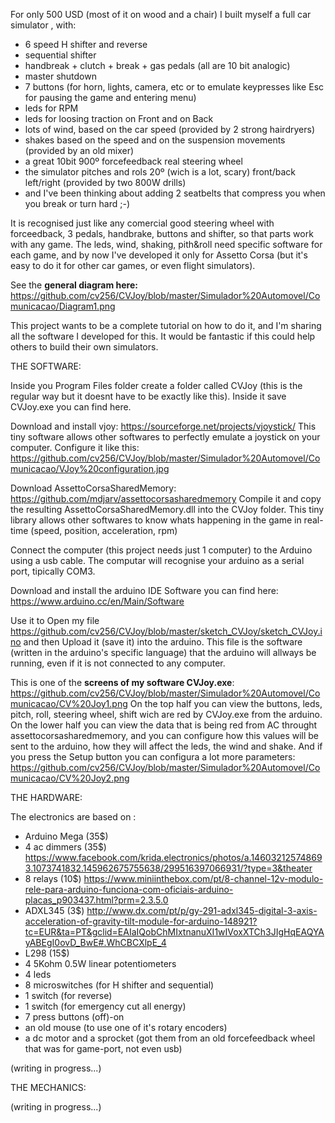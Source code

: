 For only 500 USD (most of it on wood and a chair) I built myself a full car simulator , with:
- 6 speed H shifter and reverse
- sequential shifter
- handbreak + clutch + break + gas pedals (all are 10 bit analogic)
- master shutdown
- 7 buttons (for horn, lights, camera, etc or to emulate keypresses like Esc for pausing the game and entering menu)
- leds for RPM
- leds for loosing traction on Front and on Back
- lots of wind, based on the car speed (provided by 2 strong hairdryers)
- shakes based on the speed and on the suspension movements (provided by an old mixer)
- a great 10bit 900º forcefeedback real steering wheel
- the simulator pitches and rols 20º (wich is a lot, scary) front/back left/right (provided by two 800W drills)
- and I've been thinking about adding 2 seatbelts that compress you when you break or turn hard ;-)

It is recognised just like any comercial good steering wheel with forceedback, 3 pedals, handbrake, buttons and shifter, so that parts work with any game.
The leds, wind, shaking, pith&roll need specific software for each game, and by now I've developed it only for Assetto Corsa (but it's easy to do it for other car games, or even flight simulators).

See the **general diagram here:** https://github.com/cv256/CVJoy/blob/master/Simulador%20Automovel/Comunicacao/Diagram1.png

This project wants to be a complete tutorial on how to do it, and I'm sharing all the software I developed for this. It would be fantastic if this could help others to build their own simulators.



THE SOFTWARE:

Inside you Program Files folder create a folder called CVJoy (this is the regular way but it doesnt have to be exactly like this).
Inside it save CVJoy.exe you can find here.

Download and install vjoy: https://sourceforge.net/projects/vjoystick/
This tiny software allows other softwares to perfectly emulate a joystick on your computer. Configure it like this:
https://github.com/cv256/CVJoy/blob/master/Simulador%20Automovel/Comunicacao/VJoy%20configuration.jpg

Download AssettoCorsaSharedMemory: https://github.com/mdjarv/assettocorsasharedmemory
Compile it and copy the resulting AssettoCorsaSharedMemory.dll into the CVJoy folder.
This tiny library allows other softwares to know whats happening in the game in real-time (speed, position, acceleration, rpm)

Connect the computer (this project needs just 1 computer) to the Arduino using a usb cable. The computar will recognise your arduino as a serial port, tipically COM3.

Download and install the arduino IDE Software you can find here: https://www.arduino.cc/en/Main/Software

Use it to Open my file https://github.com/cv256/CVJoy/blob/master/sketch_CVJoy/sketch_CVJoy.ino
and then Upload it (save it) into the arduino. This file is the software (written in the arduino's specific language) that the arduino will allways be running, even if it is not connected to any computer.

This is one of the **screens of my software CVJoy.exe**:
https://github.com/cv256/CVJoy/blob/master/Simulador%20Automovel/Comunicacao/CV%20Joy1.png
On the top half you can view the buttons, leds, pitch, roll, steering wheel, shift wich are red by CVJoy.exe from the arduino.
On the lower half you can view the data that is being red from AC throught assettocorsasharedmemory, and you can configure how this values will be sent to the arduino, how they will affect the leds, the wind and shake.
And if you press the Setup button you can configura a lot more parameters:
https://github.com/cv256/CVJoy/blob/master/Simulador%20Automovel/Comunicacao/CV%20Joy2.png



THE HARDWARE:

The electronics are based on :
- Arduino Mega (35$) 
- 4 ac dimmers (35$) https://www.facebook.com/krida.electronics/photos/a.146032125748693.1073741832.145962675755638/299516397066931/?type=3&theater
- 8 relays (10$) https://www.miniinthebox.com/pt/8-channel-12v-modulo-rele-para-arduino-funciona-com-oficiais-arduino-placas_p903437.html?prm=2.3.5.0
- ADXL345 (3$) http://www.dx.com/pt/p/gy-291-adxl345-digital-3-axis-acceleration-of-gravity-tilt-module-for-arduino-148921?tc=EUR&ta=PT&gclid=EAIaIQobChMIxtnanuXI1wIVoxXTCh3JIgHqEAQYAyABEgI0ovD_BwE#.WhCBCXlpE_4
- L298 (15$)
- 4 5Kohm 0.5W linear potentiometers
- 4 leds
- 8 microswitches (for H shifter and sequential)
- 1 switch (for reverse)
- 1 switch (for emergency cut all energy)
- 7 press buttons (off)-on
- an old mouse (to use one of it's rotary encoders)
- a dc motor and a sprocket (got them from an old forcefeedback wheel that was for game-port, not even usb)

(writing in progress...)



THE MECHANICS:

(writing in progress...)
